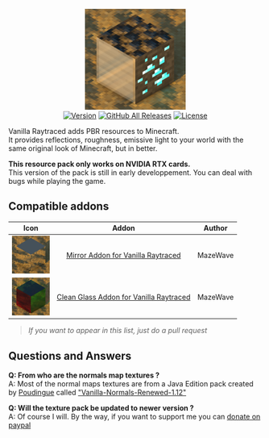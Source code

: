 <p align="center">
  <img alt="Vanilla Raytraced" src="https://github.com/MazeWave/Vanilla-Raytraced/raw/master/Vanilla%20Raytraced/pack_icon.png" width="200">
  <br />
  <a href="https://github.com/MazeWave/Vanilla-Raytraced/releases"><img src="https://img.shields.io/github/tag/MazeWave/Vanilla-Raytraced.svg?label=version&style=flat" alt="Version"></a>
  <a href="https://github.com/MazeWave/Vanilla-Raytraced/releases"><img alt="GitHub All Releases" src="https://img.shields.io/github/downloads/MazeWave/Vanilla-Raytraced/total"></a>
  <a href="https://github.com/MazeWave/Vanilla-Raytraced/blob/master/LICENSE.md"><img alt="License" src="https://img.shields.io/badge/License-BY--NC--SA-blue"></a>
</p>

Vanilla Raytraced adds PBR resources to Minecraft.  
It provides reflections, roughness, emissive light to your world with the same original look of Minecraft, but in better.  

**This resource pack only works on NVIDIA RTX cards.**  
This version of the pack is still in early developpement. You can deal with bugs while playing the game.

## Compatible addons
|                                                                                    Icon                                                                            |                                                 Addon                                                  |          Author          |
|:------------------------------------------------------------------------------------------------------------------------------------------------------------------:|:------------------------------------------------------------------------------------------------------:|:------------------------:|
| <img src="https://raw.githubusercontent.com/MazeWave/Vanilla-Raytraced-Addons-Mirror/master/Vanilla%20Raytraced%20Mirror%20Addons/pack_icon.png" width="75">       | [Mirror Addon for Vanilla Raytraced](https://github.com/MazeWave/Vanilla-Raytraced-Addons-Mirror)      |         MazeWave         |
| <img src="https://raw.githubusercontent.com/MazeWave/Vanilla-Raytraced-Addons-Glass/master/Vanilla%20Raytraced%20Clean%20Glass%20Addons/pack_icon.png" width="75"> | [Clean Glass Addon for Vanilla Raytraced](https://github.com/MazeWave/Vanilla-Raytraced-Addons-Glass)  |         MazeWave         |

> *If you want to appear in this list, just do a pull request*

## Questions and Answers
**Q: From who are the normals map textures ?**  
A: Most of the normal maps textures are from a Java Edition pack created by [Poudingue](https://github.com/Poudingue) called ["Vanilla-Normals-Renewed-1.12"](https://github.com/Poudingue/Vanilla-Normals-Renewed-1.12)  
  
**Q: Will the texture pack be updated to newer version ?**  
A: Of course I will. By the way, if you want to support me you can [donate on paypal](https://paypal.me/mazewave)  
